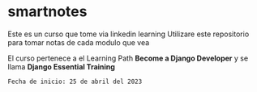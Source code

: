 # smartnotes

Este es un curso que tome via linkedin learning
Utilizare este repositorio para  tomar notas de cada modulo que vea

El curso pertenece a el Learning Path **Become a Django Developer** y se llama **Django Essential Training**


    Fecha de inicio: 25 de abril del 2023
